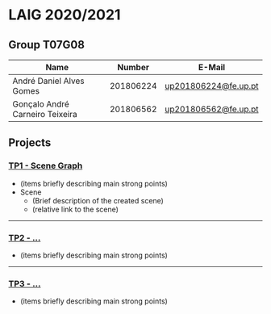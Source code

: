 # LAIG 2020/2021

## Group T07G08
| Name                            | Number    | E-Mail               |
| ------------------------------- | --------- | -------------------- |
| André Daniel Alves Gomes        | 201806224 | up201806224@fe.up.pt |
| Gonçalo André Carneiro Teixeira | 201806562 | up201806562@fe.up.pt |

## Projects

### [TP1 - Scene Graph](TP1)

- (items briefly describing main strong points)
- Scene
  - (Brief description of the created scene)
  - (relative link to the scene)

-----

### [TP2 - ...](TP2)
- (items briefly describing main strong points)

----

### [TP3 - ...](TP3)
- (items briefly describing main strong points)

